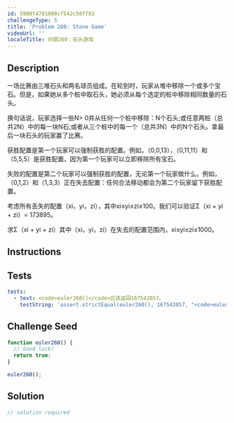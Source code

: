 ```yaml
---
id: 5900f4701000cf542c50ff83
challengeType: 5
title: 'Problem 260: Stone Game'
videoUrl: ''
localeTitle: 问题260：石头游戏
---
```


## Description
<section id="description">一场比赛由三堆石头和两名球员组成。在轮到时，玩家从堆中移除一个或多个宝石。但是，如果她从多个桩中取石头，她必须从每个选定的桩中移除相同数量的石头。 <p>换句话说，玩家选择一些N&gt; 0并从任何一个桩中移除：N个石头;或任意两桩（总共2N）中的每一块N石;或者从三个桩中的每一个（总共3N）中的N个石头。拿最后一块石头的玩家赢了比赛。 </p><p>获胜配置是第一个玩家可以强制获胜的配置。例如，（0,0,13），（0,11,11）和（5,5,5）是获胜配置，因为第一个玩家可以立即移除所有宝石。 </p><p>失败的配置是第二个玩家可以强制获胜的配置，无论第一个玩家做什么。例如，（0,1,2）和（1,3,3）正在失去配置：任何合法移动都会为第二个玩家留下获胜配置。 </p><p>考虑所有丢失的配置（xi，yi，zi），其中xi≤yi≤zi≤100。我们可以验证Σ（xi + yi + zi）= 173895。 </p><p>求Σ（xi + yi + zi）其中（xi，yi，zi）在失去的配置范围内，xi≤yi≤zi≤1000。 </p></section>

## Instructions
<section id="instructions">
</section>

## Tests
<section id='tests'>

```yml
tests:
  - text: <code>euler260()</code>应该返回167542057。
    testString: 'assert.strictEqual(euler260(), 167542057, "<code>euler260()</code> should return 167542057.");'

```

</section>

## Challenge Seed
<section id='challengeSeed'>

<div id='js-seed'>

```js
function euler260() {
  // Good luck!
  return true;
}

euler260();

```

</div>



</section>

## Solution
<section id='solution'>

```js
// solution required
```
</section>
